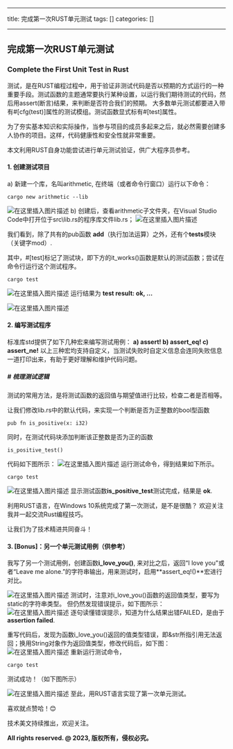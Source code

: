 
--- 
title:  完成第一次RUST单元测试 
tags: []
categories: [] 

---
## 完成第一次RUST单元测试

### Complete the First Unit Test in Rust

>  
 测试，是在RUST编程过程中，用于验证非测试代码是否以预期的方式运行的一种重要手段。测试函数的主题通常要执行某种设置，以运行我们期待测试的代码，然后用assert(断言)结果，来判断是否符合我们的预期。 
 大多数单元测试都要进入带有#[cfg(test)]属性的测试模组。测试函数显式标有#[test]属性。 


为了夯实基本知识和实际操作，当参与项目的成员多起来之后，就必然需要创建多人协作的项目。这样，代码健康性和安全性就非常重要。

本文利用RUST自身功能尝试进行单元测试验证，供广大程序员参考。

#### 1. 创建测试项目

a) 新建一个库，名叫arithmetic, 在终端（或者命令行窗口）运行以下命令：

```
cargo new arithmetic --lib 

```

<img src="https://img-blog.csdnimg.cn/c36267d05b1448639bed4cfb2042316c.png" alt="在这里插入图片描述"> b) 创建后，查看arithmetic子文件夹，在Visual Studio Code中打开位于src\lib.rs的程序库文件lib.rs； <img src="https://img-blog.csdnimg.cn/bc8185eb42d54748af3bb1545acd31a1.png" alt="在这里插入图片描述">

我们看到，除了共有的pub函数 **add**（执行加法运算）之外，还有个**tests**模块（关键字mod）.

其中，#[test]标记了测试块，即下方的it_works()函数是默认的测试函数；尝试在命令行运行这个测试程序。

```
cargo test 

```

<img src="https://img-blog.csdnimg.cn/b2a4f7e1334b451aa3fd139d00bbfbc7.png" alt="在这里插入图片描述"> 运行结果为 **test result: ok, …**

<img src="https://img-blog.csdnimg.cn/793d5f69705340079abde9d4e1dcaaf4.png" alt="在这里插入图片描述">

#### 2. 编写测试程序

标准库std提供了如下几种宏来编写测试用例： **a) assert! b) assert_eq! c) assert_ne!** 以上三种宏均支持自定义，当测试失败时自定义信息会连同失败信息一道打印出来，有助于更好理解和维护代码问题。

##### # 梳理测试逻辑

>  
 测试的常用方法，是将测试函数的返回值与期望值进行比较，检查二者是否相等。 


让我们修改lib.rs中的默认代码，来实现一个判断是否为正整数的bool型函数

```
pub fn is_positive(x: i32)

```

同时，在测试代码块添加判断该正整数是否为正的函数

```
is_positive_test()

```

代码如下图所示： <img src="https://img-blog.csdnimg.cn/1aa2ad528d0543b8b003857296bd925d.png" alt="在这里插入图片描述"> 运行测试命令，得到结果如下所示。

```
cargo test

```

<img src="https://img-blog.csdnimg.cn/7ad9311b8c354a6c88f00022fa2808b2.png" alt="在这里插入图片描述"> 显示测试函数**is_positive_test**测试完成，结果是 **ok**.

利用RUST语言，在Windows 10系统完成了第一次测试，是不是很酷？ 欢迎关注我并一起交流Rust编程技巧。

让我们为了技术精进共同奋斗！

#### 3. [Bonus]：另一个单元测试用例（供参考）

我写了另一个测试用例，创建函数**i_love_you()**, 来对比之后，返回“I love you"或者“Leave me alone.”的字符串输出，用来测试时，启用**assert_eq!()**宏进行对比。

<img src="https://img-blog.csdnimg.cn/39072e07288346dbbfa80910df3be939.png" alt="在这里插入图片描述"> 测试时，注意对i_love_you()函数的返回值类型，要写为static的字符串类型。 但仍然发现错误提示，如下图所示： <img src="https://img-blog.csdnimg.cn/d9d7a60700214137bee4de7805ecdc2c.png" alt="在这里插入图片描述"> 逐句读懂错误提示，知道为什么结果出错FAILED，是由于**assertion failed**.

重写代码后，发现为函数i_love_you()返回的值类型错误，即&amp;str所指引用无法返回；换用String对象作为返回值类型，修改代码后，如下图： <img src="https://img-blog.csdnimg.cn/7a4c6b0737934de985d739a13ded791a.png" alt="在这里插入图片描述"> 重新运行测试命令，

```
cargo test

```

测试成功！（如下图所示）

<img src="https://img-blog.csdnimg.cn/6b569918aefa424b9d2f2627b17b1c2b.png" alt="在这里插入图片描述"> 至此，用RUST语言实现了第一次单元测试。

喜欢就点赞哈！😊

技术美文持续推出，欢迎关注。

**All rights reserved. @ 2023, 版权所有，侵权必究。**
